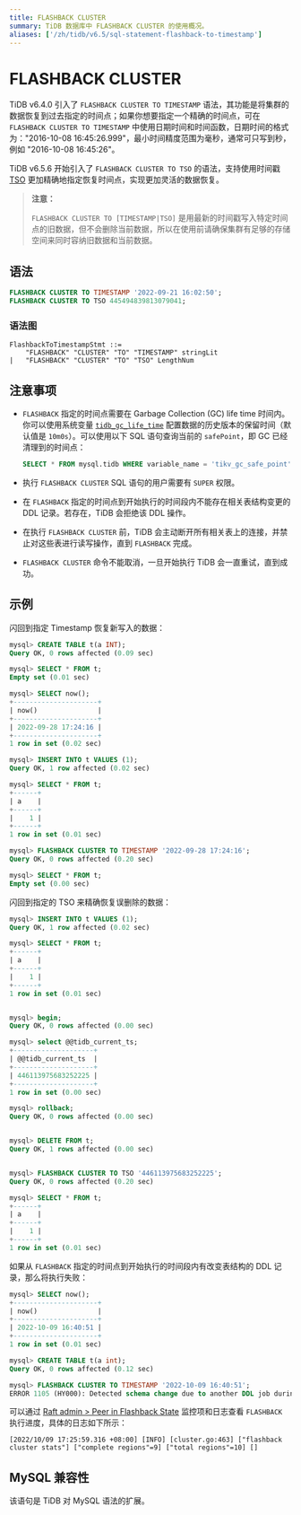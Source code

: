 ```yaml
---
title: FLASHBACK CLUSTER
summary: TiDB 数据库中 FLASHBACK CLUSTER 的使用概况。
aliases: ['/zh/tidb/v6.5/sql-statement-flashback-to-timestamp']
---
```


# FLASHBACK CLUSTER

TiDB v6.4.0 引入了 `FLASHBACK CLUSTER TO TIMESTAMP` 语法，其功能是将集群的数据恢复到过去指定的时间点；如果你想要指定一个精确的时间点，可在 `FLASHBACK CLUSTER TO TIMESTAMP` 中使用日期时间和时间函数，日期时间的格式为："2016-10-08 16:45:26.999"，最小时间精度范围为毫秒，通常可只写到秒，例如 "2016-10-08 16:45:26"。

TiDB v6.5.6 开始引入了 `FLASHBACK CLUSTER TO TSO` 的语法，支持使用时间戳 [TSO](/tso.md) 更加精确地指定恢复时间点，实现更加灵活的数据恢复。

> **注意：**
>
> `FLASHBACK CLUSTER TO [TIMESTAMP|TSO]` 是用最新的时间戳写入特定时间点的旧数据，但不会删除当前数据，所以在使用前请确保集群有足够的存储空间来同时容纳旧数据和当前数据。

## 语法

```sql
FLASHBACK CLUSTER TO TIMESTAMP '2022-09-21 16:02:50';
FLASHBACK CLUSTER TO TSO 445494839813079041;
```

### 语法图

```ebnf+diagram
FlashbackToTimestampStmt ::=
	"FLASHBACK" "CLUSTER" "TO" "TIMESTAMP" stringLit
|	"FLASHBACK" "CLUSTER" "TO" "TSO" LengthNum
```

## 注意事项

* `FLASHBACK` 指定的时间点需要在 Garbage Collection (GC) life time 时间内。你可以使用系统变量 [`tidb_gc_life_time`](/system-variables.md#tidb_gc_life_time-从-v50-版本开始引入) 配置数据的历史版本的保留时间（默认值是 `10m0s`）。可以使用以下 SQL 语句查询当前的 `safePoint`，即 GC 已经清理到的时间点：

    ```sql
    SELECT * FROM mysql.tidb WHERE variable_name = 'tikv_gc_safe_point';
    ```

* 执行 `FLASHBACK CLUSTER` SQL 语句的用户需要有 `SUPER` 权限。
* 在 `FLASHBACK` 指定的时间点到开始执行的时间段内不能存在相关表结构变更的 DDL 记录。若存在，TiDB 会拒绝该 DDL 操作。
* 在执行 `FLASHBACK CLUSTER` 前，TiDB 会主动断开所有相关表上的连接，并禁止对这些表进行读写操作，直到 `FLASHBACK` 完成。
* `FLASHBACK CLUSTER` 命令不能取消，一旦开始执行 TiDB 会一直重试，直到成功。

## 示例

闪回到指定 Timestamp 恢复新写入的数据：

```sql
mysql> CREATE TABLE t(a INT);
Query OK, 0 rows affected (0.09 sec)

mysql> SELECT * FROM t;
Empty set (0.01 sec)

mysql> SELECT now();
+---------------------+
| now()               |
+---------------------+
| 2022-09-28 17:24:16 |
+---------------------+
1 row in set (0.02 sec)

mysql> INSERT INTO t VALUES (1);
Query OK, 1 row affected (0.02 sec)

mysql> SELECT * FROM t;
+------+
| a    |
+------+
|    1 |
+------+
1 row in set (0.01 sec)

mysql> FLASHBACK CLUSTER TO TIMESTAMP '2022-09-28 17:24:16';
Query OK, 0 rows affected (0.20 sec)

mysql> SELECT * FROM t;
Empty set (0.00 sec)
```

闪回到指定的 TSO 来精确恢复误删除的数据：

```sql
mysql> INSERT INTO t VALUES (1);
Query OK, 1 row affected (0.02 sec)

mysql> SELECT * FROM t;
+------+
| a    |
+------+
|    1 |
+------+
1 row in set (0.01 sec)


mysql> begin;
Query OK, 0 rows affected (0.00 sec)

mysql> select @@tidb_current_ts;
+--------------------+
| @@tidb_current_ts  |
+--------------------+
| 446113975683252225 |
+--------------------+
1 row in set (0.00 sec)

mysql> rollback;
Query OK, 0 rows affected (0.00 sec)


mysql> DELETE FROM t;
Query OK, 1 rows affected (0.00 sec)


mysql> FLASHBACK CLUSTER TO TSO '446113975683252225';
Query OK, 0 rows affected (0.20 sec)

mysql> SELECT * FROM t;
+------+
| a    |
+------+
|    1 |
+------+
1 row in set (0.01 sec)
```

如果从 `FLASHBACK` 指定的时间点到开始执行的时间段内有改变表结构的 DDL 记录，那么将执行失败：

```sql
mysql> SELECT now();
+---------------------+
| now()               |
+---------------------+
| 2022-10-09 16:40:51 |
+---------------------+
1 row in set (0.01 sec)

mysql> CREATE TABLE t(a int);
Query OK, 0 rows affected (0.12 sec)

mysql> FLASHBACK CLUSTER TO TIMESTAMP '2022-10-09 16:40:51';
ERROR 1105 (HY000): Detected schema change due to another DDL job during [2022-10-09 16:40:51 +0800 CST, now), can't do flashback
```

可以通过 [Raft admin > Peer in Flashback State](/grafana-tikv-dashboard.md#raft-admin) 监控项和日志查看 `FLASHBACK` 执行进度，具体的日志如下所示：

```
[2022/10/09 17:25:59.316 +08:00] [INFO] [cluster.go:463] ["flashback cluster stats"] ["complete regions"=9] ["total regions"=10] []
```

## MySQL 兼容性

该语句是 TiDB 对 MySQL 语法的扩展。
